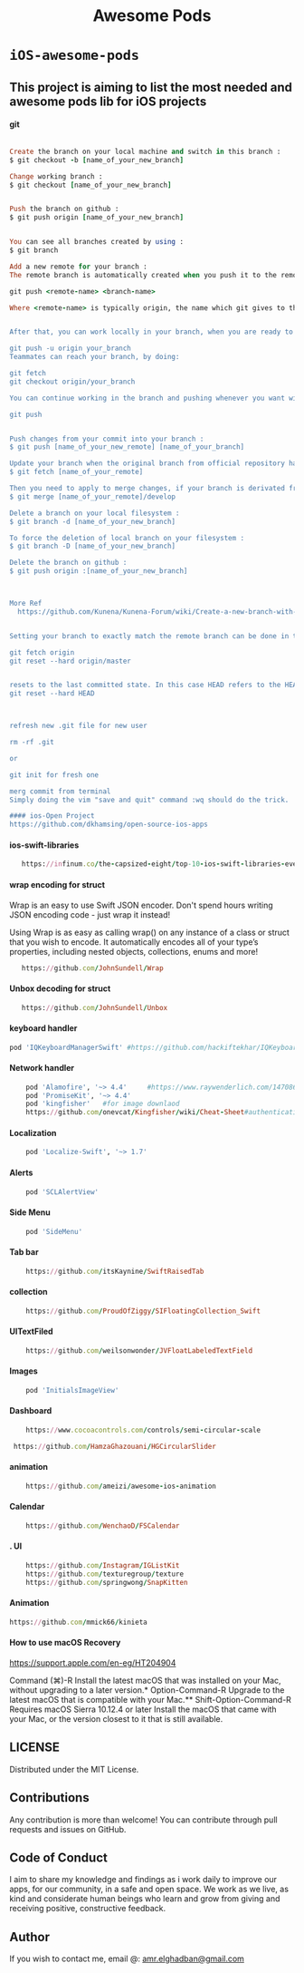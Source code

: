 
<H1 align="center">Awesome Pods</H1>

# `iOS-awesome-pods`
## This project is aiming to list the most needed and awesome pods lib for iOS projects


#### git
```ruby

Create the branch on your local machine and switch in this branch :
$ git checkout -b [name_of_your_new_branch]

Change working branch :
$ git checkout [name_of_your_new_branch]


Push the branch on github :
$ git push origin [name_of_your_new_branch]


You can see all branches created by using :
$ git branch

Add a new remote for your branch :
The remote branch is automatically created when you push it to the remote server. So when you feel ready for it, you can just do:

git push <remote-name> <branch-name> 

Where <remote-name> is typically origin, the name which git gives to the remote you cloned from. Your colleagues would then just pull that branch, and it's automatically created locally.


After that, you can work locally in your branch, when you are ready to share the branch, push it. The next command push the branch to the remote repository origin and tracks it

git push -u origin your_branch
Teammates can reach your branch, by doing:

git fetch
git checkout origin/your_branch

You can continue working in the branch and pushing whenever you want without passing arguments to git push (argumentless git push will push the master to remote master, your_branch local to remote your_branch, etc...)

git push


Push changes from your commit into your branch :
$ git push [name_of_your_new_remote] [name_of_your_branch]

Update your branch when the original branch from official repository has been updated :
$ git fetch [name_of_your_remote]

Then you need to apply to merge changes, if your branch is derivated from develop you need to do :
$ git merge [name_of_your_remote]/develop

Delete a branch on your local filesystem :
$ git branch -d [name_of_your_new_branch]

To force the deletion of local branch on your filesystem :
$ git branch -D [name_of_your_new_branch]

Delete the branch on github :
$ git push origin :[name_of_your_new_branch]



More Ref
  https://github.com/Kunena/Kunena-Forum/wiki/Create-a-new-branch-with-git-and-manage-branches


Setting your branch to exactly match the remote branch can be done in two steps:

git fetch origin
git reset --hard origin/master


resets to the last committed state. In this case HEAD refers to the HEAD of your branch.
git reset --hard HEAD 



refresh new .git file for new user 

rm -rf .git

or 

git init for fresh one 

merg commit from terminal 
Simply doing the vim "save and quit" command :wq should do the trick.

#### ios-Open Project
https://github.com/dkhamsing/open-source-ios-apps


```
#### ios-swift-libraries
```ruby
   https://infinum.co/the-capsized-eight/top-10-ios-swift-libraries-every-ios-developer-should-know-about
```

#### wrap encoding for struct
Wrap is an easy to use Swift JSON encoder. Don't spend hours writing JSON encoding code - just wrap it instead!

Using Wrap is as easy as calling wrap() on any instance of a class or struct that you wish to encode. It automatically encodes all of your type’s properties, including nested objects, collections, enums and more!
```ruby
   https://github.com/JohnSundell/Wrap
```

#### Unbox decoding for struct
```ruby
   https://github.com/JohnSundell/Unbox
```



#### keyboard handler
```ruby
pod 'IQKeyboardManagerSwift' #https://github.com/hackiftekhar/IQKeyboardManager
```

#### Network handler
```ruby
    pod 'Alamofire', '~> 4.4'     #https://www.raywenderlich.com/147086/alamofire-tutorial-getting-started-2    
    pod 'PromiseKit', '~> 4.4'
    pod 'kingfisher'   #for image downlaod  
    https://github.com/onevcat/Kingfisher/wiki/Cheat-Sheet#authentication-with-nsurlcredential
```
#### Localization
```ruby
    pod 'Localize-Swift', '~> 1.7'
```
#### Alerts
```ruby
    pod 'SCLAlertView'
```
#### Side Menu
```ruby
    pod 'SideMenu'
```


#### Tab bar
```ruby
    https://github.com/itsKaynine/SwiftRaisedTab
```


#### collection 
```ruby
    https://github.com/ProudOfZiggy/SIFloatingCollection_Swift
```

#### UITextFiled
```ruby
    https://github.com/weilsonwonder/JVFloatLabeledTextField
```


#### Images
```ruby
    pod 'InitialsImageView'
```


#### Dashboard
```ruby
    https://www.cocoacontrols.com/controls/semi-circular-scale

 https://github.com/HamzaGhazouani/HGCircularSlider
```



#### animation
```ruby
    https://github.com/ameizi/awesome-ios-animation
```

#### Calendar
```ruby
    https://github.com/WenchaoD/FSCalendar
```

#### .  UI
```ruby
    https://github.com/Instagram/IGListKit
    https://github.com/texturegroup/texture
    https://github.com/springwong/SnapKitten 
```


#### Animation 
```ruby
https://github.com/mmick66/kinieta
```

#### How to use macOS Recovery
https://support.apple.com/en-eg/HT204904


Command (⌘)-R
Install the latest macOS that was installed on your Mac, without upgrading to a later version.*
Option-Command-R
Upgrade to the latest macOS that is compatible with your Mac.**
Shift-Option-Command-R
Requires macOS Sierra 10.12.4 or later	Install the macOS that came with your Mac, or the version closest to it that is still available. 





LICENSE
---
Distributed under the MIT License.

Contributions
---
Any contribution is more than welcome! You can contribute through pull requests and issues on GitHub.

Code of Conduct
---
I aim to share my knowledge and findings as i work daily to improve our apps, for our community, in a safe and open space. We work as we live, as kind and considerate human beings who learn and grow from giving and receiving positive, constructive feedback.

Author
---
If you wish to contact me, email @: amr.elghadban@gmail.com
